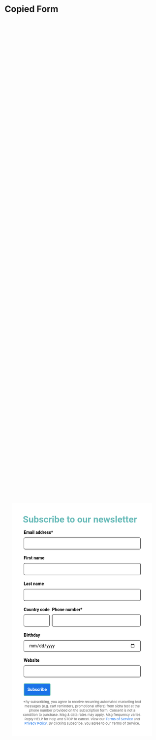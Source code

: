 <!-- Autopilot sidratest capture code -->
<script>
	window.ap3c = window.ap3c || {};
	var ap3c = window.ap3c;
	ap3c.cmd = ap3c.cmd || [];
	ap3c.cmd.push(function() {
		ap3c.init('YdOpqla7nb2nNtwGc2lkcmF0ZXN0', 'https://capture-api-master.stgautopilotapp.com/');
		ap3c.track({v: 0});
	});
	var s, t; s = document.createElement('script'); s.type = 'text/javascript'; s.src = "https://static.ap3stg.com/capture/master/capture.js";
	t = document.getElementsByTagName('script')[0]; t.parentNode.insertBefore(s, t);
</script>

# Copied Form


<div id="61dcf329c232182d67f49be3" style="width: 100%; height: 100%;"><div id="61dcf329c232182d67f49be3-form" class="61dcf329c232182d67f49be3-template" style="position: relative; display: flex; height: 100%; align-items: center; justify-content: center;"><style> .ap3w-embeddable-form-61dcf329c232182d67f49be3 { box-sizing: content-box; width: 100%; font-size: 16px; max-width: 450px; max-height: 100%; overflow: auto; background-color: #ffffff; border: 2px solid transparent; box-shadow: 0 0 10px 3px rgba(0, 0, 0, 0); } .ap3w-embeddable-form-61dcf329c232182d67f49be3-contained { max-width: 300px; } .ap3w-embeddable-form-61dcf329c232182d67f49be3:before { content: ' '; display: block; position: absolute; pointer-events: none; left: 0; top: 0; width: 100%; height: 100%; opacity: 80%; background-image: url(); background-position: center center; background-size: cover; background-repeat: no-repeat; } .ap3w-embeddable-form-content { margin: auto; padding: 32px; } .ap3w-embeddable-form-61dcf329c232182d67f49be3-top { top: 0; } .ap3w-embeddable-form-61dcf329c232182d67f49be3-bottom { bottom: 0; } .ap3w-embeddable-form-61dcf329c232182d67f49be3-rounded { border-radius: 12px; } .ap3w-embeddable-form-61dcf329c232182d67f49be3 .ap3w-text { margin-bottom: 16px; } .ap3w-embeddable-form-61dcf329c232182d67f49be3 .ap3w-text * { padding-bottom: 5px; } .ap3w-embeddable-form-61dcf329c232182d67f49be3 .ap3w-video { margin-bottom: 28px; } .ap3w-embeddable-form-61dcf329c232182d67f49be3 .ap3w-video.ap3w-video--fill {margin: 0 -32px; margin-bottom: 28px;} .ap3w-embeddable-form-61dcf329c232182d67f49be3 .ap3w-video.ap3w-video--fill.ap3w-video--first { margin: -32px; margin-bottom: 28px;} .ap3w-embeddable-form-61dcf329c232182d67f49be3 .ap3w-video.ap3w-video--fill.ap3w-video--last { margin: -32px; margin-top: 20px;} .ap3w-embeddable-form-61dcf329c232182d67f49be3 .ap3w-image { margin-bottom: 28px; } .ap3w-embeddable-form-61dcf329c232182d67f49be3 .ap3w-image.ap3w-image--fill {margin: 0 -32px; margin-bottom: 28px;} .ap3w-embeddable-form-61dcf329c232182d67f49be3 .ap3w-image.ap3w-image--fill.ap3w-image--first { margin: -32px; margin-bottom: 28px;} .ap3w-embeddable-form-61dcf329c232182d67f49be3 .ap3w-image.ap3w-image--fill.ap3w-image--last { margin: -32px; margin-top: 20px;} .ap3w-embeddable-form-61dcf329c232182d67f49be3 .ap3w-reaction { margin-bottom: 16px; } .ap3w-embeddable-form-61dcf329c232182d67f49be3 .ap3w-form { margin-bottom: 16px; } .ap3w-embeddable-form-61dcf329c232182d67f49be3 .ap3w-form .ap3w-input input[type=text], .ap3w-embeddable-form-61dcf329c232182d67f49be3 .ap3w-form .ap3w-input input[type=email] { margin-bottom: 12px; } .ap3w-embeddable-form-tcpa-wrapper { text-align: center; margin-top: 12px; } .ap3w-embeddable-form-tcpa__text { color: #616161; margin: 0; font-size: 11px; line-height: 14px; } .ap3-form-br { flex-basis: 100%; height: 0; } </style><div id="selected-_44n8804ds" class=" ap3w-embeddable-form-61dcf329c232182d67f49be3 ap3w-embeddable-form-61dcf329c232182d67f49be3-full ap3w-embeddable-form-61dcf329c232182d67f49be3-solid " data-select="true"><form id="ap3w-embeddable-form-61dcf329c232182d67f49be3" class="ap3w-embeddable-form-content" style="display:flex;flex-wrap:wrap;justify-content:space-between"><div class="ap3-form-br"></div><style> .ap3w-text-61dcf329c232182d67f49be3 { position: relative; margin: 0; margin-bottom: 16px; } .ap3w-text-61dcf329c232182d67f49be3.ap3w-text--last { margin-bottom: 0!important; } .ap3w-text-61dcf329c232182d67f49be3 * { margin: 0; padding-bottom: 8px; } .ap3w-text-61dcf329c232182d67f49be3 *:last-child { padding-bottom: 0!important; } .ap3w-text-61dcf329c232182d67f49be3 a { color: #1a73e8; text-decoration: underline; } .ap3w-text-61dcf329c232182d67f49be3 h1, .ap3w-text-61dcf329c232182d67f49be3 h2, .ap3w-text-61dcf329c232182d67f49be3 h3, .ap3w-text-61dcf329c232182d67f49be3 h4, .ap3w-text-61dcf329c232182d67f49be3 h5, .ap3w-text-61dcf329c232182d67f49be3 h6, .ap3w-text-61dcf329c232182d67f49be3 p, .ap3w-text-61dcf329c232182d67f49be3 div> ul { text-transform: unset; text-decoration: unset; text-indent: unset; } .ap3w-text-61dcf329c232182d67f49be3 h1 { font-family: Roboto, sans-serif; font-size: 30px; line-height: 1.2; color: #68BBB9; font-weight: 700; font-style: normal; } .ap3w-text-61dcf329c232182d67f49be3 h2 { font-family: Roboto, sans-serif; font-size: 20px; line-height: 1.2; color: #68BBB9; font-weight: 700; font-style: normal; } .ap3w-text-61dcf329c232182d67f49be3 h3 { font-family: Roboto, Helvetica; font-size: 17px; line-height: 1.2; color: #616161; font-weight: 400; font-style: normal; } .ap3w-text-61dcf329c232182d67f49be3 h4 { font-family: Roboto, Helvetica; font-size: 14px; line-height: 1.2; color: #616161; font-weight: 400; font-style: normal; } .ap3w-text-61dcf329c232182d67f49be3 h5 { font-family: Roboto, Helvetica; font-size: 12px; line-height: 1.2; color: #616161; font-weight: 400; font-style: normal; } .ap3w-text-61dcf329c232182d67f49be3 h6 { font-family: Roboto, Helvetica; font-size: 12px; line-height: 1.2; color: #616161; font-weight: 400; font-style: normal; } .ap3w-text-61dcf329c232182d67f49be3 p { font-family: Roboto, Helvetica; font-size: 14px; line-height: 1.2; color: #616161; font-weight: 400; font-style: normal; } .ap3w-text-61dcf329c232182d67f49be3 div > ul { font-family: Roboto, Helvetica; font-size: 14px; line-height: 1.2; color: #616161; font-weight: 400; font-style: normal; } </style><div id="selected-_k3e7fb9n9" class="ap3w-text ap3w-text-61dcf329c232182d67f49be3 ap3w-text--first "><div data-select="true"><h1>Subscribe to our newsletter</h1></div></div><div class="ap3-form-br"></div><style> .ap3w-form-input-61dcf329c232182d67f49be3 { margin-bottom: 20px; } .ap3w-form-input-61dcf329c232182d67f49be3 input, .ap3w-form-input-61dcf329c232182d67f49be3 textarea { margin-top: 8px; box-sizing: border-box; width: 100%; background-color: #FFFFFF; border: 1px solid #000000; color: #000000; outline: none; font-family: Roboto, Helvetica; font-weight: 400; font-style: normal; font-size: 14px; line-height: 1.2; padding: 10px 16px; resize: none; border-radius: 4px; } .ap3w-form-input-61dcf329c232182d67f49be3 input[type="datetime-local"], .ap3w-form-input-61dcf329c232182d67f49be3 input[type="date"] { padding: 8px 16px; } .ap3w-form-input-61dcf329c232182d67f49be3 .ap3w-form-input-label { font-weight: bold; color: #000000; font-family: Roboto, Helvetica; font-size: 14px; line-height: 1.2; } </style><div id="selected-_4v6v7wpy0" class="ap3w-form-input ap3w-form-input-61dcf329c232182d67f49be3" data-select="true" data-field-id="str::email" data-merge-strategy="override" style="margin-right:3px;margin-left:3px;width:100%"><label for="ap3w-form-input-email-61dcf329c232182d67f49be3" class="ap3w-form-input-label">Email address*</label><input type="email" id="ap3w-form-input-email-61dcf329c232182d67f49be3" step="1" name="email" required=""></div><div class="ap3-form-br"></div><style> .ap3w-form-input-61dcf329c232182d67f49be3 { margin-bottom: 20px; } .ap3w-form-input-61dcf329c232182d67f49be3 input, .ap3w-form-input-61dcf329c232182d67f49be3 textarea { margin-top: 8px; box-sizing: border-box; width: 100%; background-color: #FFFFFF; border: 1px solid #000000; color: #000000; outline: none; font-family: Roboto, Helvetica; font-weight: 400; font-style: normal; font-size: 14px; line-height: 1.2; padding: 10px 16px; resize: none; border-radius: 4px; } .ap3w-form-input-61dcf329c232182d67f49be3 input[type="datetime-local"], .ap3w-form-input-61dcf329c232182d67f49be3 input[type="date"] { padding: 8px 16px; } .ap3w-form-input-61dcf329c232182d67f49be3 .ap3w-form-input-label { font-weight: bold; color: #000000; font-family: Roboto, Helvetica; font-size: 14px; line-height: 1.2; } </style><div id="selected-_03xdviwcj" class="ap3w-form-input ap3w-form-input-61dcf329c232182d67f49be3" data-select="true" data-field-id="str::first" data-merge-strategy="override" style="margin-right:3px;margin-left:3px;width:100%"><label for="ap3w-form-input-text-61dcf329c232182d67f49be3" class="ap3w-form-input-label">First name</label><input type="text" id="ap3w-form-input-text-61dcf329c232182d67f49be3" step="1" name="first_name"></div><div class="ap3-form-br"></div><style> .ap3w-form-input-61dcf329c232182d67f49be3 { margin-bottom: 20px; } .ap3w-form-input-61dcf329c232182d67f49be3 input, .ap3w-form-input-61dcf329c232182d67f49be3 textarea { margin-top: 8px; box-sizing: border-box; width: 100%; background-color: #FFFFFF; border: 1px solid #000000; color: #000000; outline: none; font-family: Roboto, Helvetica; font-weight: 400; font-style: normal; font-size: 14px; line-height: 1.2; padding: 10px 16px; resize: none; border-radius: 4px; } .ap3w-form-input-61dcf329c232182d67f49be3 input[type="datetime-local"], .ap3w-form-input-61dcf329c232182d67f49be3 input[type="date"] { padding: 8px 16px; } .ap3w-form-input-61dcf329c232182d67f49be3 .ap3w-form-input-label { font-weight: bold; color: #000000; font-family: Roboto, Helvetica; font-size: 14px; line-height: 1.2; } </style><div id="selected-_h9fon0o62" class="ap3w-form-input ap3w-form-input-61dcf329c232182d67f49be3" data-select="true" data-field-id="str::last" data-merge-strategy="override" style="margin-right:3px;margin-left:3px;width:100%"><label for="ap3w-form-input-text-61dcf329c232182d67f49be3" class="ap3w-form-input-label">Last name</label><input type="text" id="ap3w-form-input-text-61dcf329c232182d67f49be3" step="1" name="last_name"></div><div class="ap3-form-br"></div><style> .ap3w-input-phone-61dcf329c232182d67f49be3 { display: flex; align-items: flex-end; margin-bottom: 20px; } .ap3w-input-phone-61dcf329c232182d67f49be3 .ap3w-input-areacode { flex: 1; margin-right: 8px; } .ap3w-input-phone-61dcf329c232182d67f49be3 .ap3w-input-phone { flex: 4; } .ap3w-input-phone-61dcf329c232182d67f49be3 input { box-sizing: border-box; width: 100%; margin-top: 8px; background-color: #FFFFFF; border: 1px solid #000000; color: #000000; outline: none; font-family: Roboto, Helvetica; font-weight: 400; font-style: normal; font-size: 14px; line-height: 1.2; padding: 10px 16px; border-radius: 4px; } .ap3w-input-phone-61dcf329c232182d67f49be3 .ap3w-form-input-phone-label { font-weight: bold; color: #000000; font-family: Roboto, Helvetica; font-size: 14px; line-height: 1.2; white-space: nowrap; } </style><div class="ap3w-form-input ap3w-input-phone-61dcf329c232182d67f49be3" data-field-id="phn::phone" data-merge-strategy="override" style="margin-right:3px;margin-left:3px;width:100%"><div class="ap3w-input-areacode"><label for="ap3w-input-areacode-61dcf329c232182d67f49be3" class="ap3w-form-input-phone-label">Country code</label><input type="tel" id="ap3w-input-areacode-61dcf329c232182d67f49be3" class="ap3w-input-areacode" autocomplete="tel-country-code"></div><div class="ap3w-input-phone"><label for="ap3w-input-phone-61dcf329c232182d67f49be3" class="ap3w-form-input-phone-label">Phone number*</label><input type="tel" id="ap3w-input-phone-61dcf329c232182d67f49be3" class="ap3w-input-phone" required="" autocomplete="tel-national"></div></div><div class="ap3-form-br"></div><style> .ap3w-form-input-61dcf329c232182d67f49be3 { margin-bottom: 20px; } .ap3w-form-input-61dcf329c232182d67f49be3 input, .ap3w-form-input-61dcf329c232182d67f49be3 textarea { margin-top: 8px; box-sizing: border-box; width: 100%; background-color: #FFFFFF; border: 1px solid #000000; color: #000000; outline: none; font-family: Roboto, Helvetica; font-weight: 400; font-style: normal; font-size: 14px; line-height: 1.2; padding: 10px 16px; resize: none; border-radius: 4px; } .ap3w-form-input-61dcf329c232182d67f49be3 input[type="datetime-local"], .ap3w-form-input-61dcf329c232182d67f49be3 input[type="date"] { padding: 8px 16px; } .ap3w-form-input-61dcf329c232182d67f49be3 .ap3w-form-input-label { font-weight: bold; color: #000000; font-family: Roboto, Helvetica; font-size: 14px; line-height: 1.2; } </style><div id="selected-_3heyi5dxg" class="ap3w-form-input ap3w-form-input-61dcf329c232182d67f49be3" data-select="true" data-field-id="dtz::b" data-merge-strategy="override" style="margin-right:3px;margin-left:3px;width:100%"><label for="ap3w-form-input-date-61dcf329c232182d67f49be3" class="ap3w-form-input-label">Birthday</label><input type="date" id="ap3w-form-input-date-61dcf329c232182d67f49be3" step="1" name="Birthday"></div><div class="ap3-form-br"></div><style> .ap3w-form-input-61dcf329c232182d67f49be3 { margin-bottom: 20px; } .ap3w-form-input-61dcf329c232182d67f49be3 input, .ap3w-form-input-61dcf329c232182d67f49be3 textarea { margin-top: 8px; box-sizing: border-box; width: 100%; background-color: #FFFFFF; border: 1px solid #000000; color: #000000; outline: none; font-family: Roboto, Helvetica; font-weight: 400; font-style: normal; font-size: 14px; line-height: 1.2; padding: 10px 16px; resize: none; border-radius: 4px; } .ap3w-form-input-61dcf329c232182d67f49be3 input[type="datetime-local"], .ap3w-form-input-61dcf329c232182d67f49be3 input[type="date"] { padding: 8px 16px; } .ap3w-form-input-61dcf329c232182d67f49be3 .ap3w-form-input-label { font-weight: bold; color: #000000; font-family: Roboto, Helvetica; font-size: 14px; line-height: 1.2; } </style><div id="selected-_iempy2dxc" class="ap3w-form-input ap3w-form-input-61dcf329c232182d67f49be3" data-select="true" data-field-id="str:o:website" data-merge-strategy="override" style="margin-right:3px;margin-left:3px;width:100%"><label for="ap3w-form-input-undefined-61dcf329c232182d67f49be3" class="ap3w-form-input-label">Website</label><input id="ap3w-form-input-undefined-61dcf329c232182d67f49be3" step="1" name="Website"></div><div class="ap3-form-br"></div><style> .ap3w-form-button-61dcf329c232182d67f49be3 button { cursor: pointer; padding: 10px; font-weight: bold; outline: none; margin-left: 3px; border: 2px solid #68BBB9; color: #ffffff; background-color: #1a73e8; font-family: Roboto, Helvetica; font-size: 14px; line-height: 1.2; border-radius: 4px; flex: 1; } </style><div id="selected-_cn6hs0i6r" class=" ap3w-form-button ap3w-form-button-61dcf329c232182d67f49be3 "><button id="ap3w-form-button-61dcf329c232182d67f49be3" type="submit" data-select="true" data-button-on-click="thank-you">Subscribe</button></div><div class="ap3w-embeddable-form-tcpa-wrapper"><span class="ap3w-embeddable-form-tcpa__text">*By subscribing, you agree to receive recurring automated marketing text messages (e.g. cart reminders, promotional offers) from sidra test at the phone number provided on the subscription form. Consent is not a condition to purchase. Msg &amp; data rates may apply. Msg frequency varies. Reply HELP for help and STOP to cancel. View our <a style="color:#1a73e8" target="_blank" rel="noreferrer">Terms of Service</a> and <a style="color:#1a73e8" target="_blank" rel="noreferrer">Privacy Policy</a>. By clicking subscribe, you agree to our Terms of Service.</span></div></form></div></div><div id="61dcf329c232182d67f49be3-thank-you" class="61dcf329c232182d67f49be3-template" style="position: relative; display: none; height: 100%; align-items: center; justify-content: center;"><style> .ap3w-embeddable-form-61dcf329c232182d67f49be3 { box-sizing: content-box; width: 100%; font-size: 16px; max-width: 450px; max-height: 100%; overflow: auto; background-color: #ffffff; border: 2px solid transparent; box-shadow: 0 0 10px 3px rgba(0, 0, 0, 0); } .ap3w-embeddable-form-61dcf329c232182d67f49be3-contained { max-width: 300px; } .ap3w-embeddable-form-61dcf329c232182d67f49be3:before { content: ' '; display: block; position: absolute; pointer-events: none; left: 0; top: 0; width: 100%; height: 100%; opacity: 80%; background-image: url(); background-position: center center; background-size: cover; background-repeat: no-repeat; } .ap3w-embeddable-form-content { margin: auto; padding: 32px; } .ap3w-embeddable-form-61dcf329c232182d67f49be3-top { top: 0; } .ap3w-embeddable-form-61dcf329c232182d67f49be3-bottom { bottom: 0; } .ap3w-embeddable-form-61dcf329c232182d67f49be3-rounded { border-radius: 12px; } .ap3w-embeddable-form-61dcf329c232182d67f49be3 .ap3w-text { margin-bottom: 16px; } .ap3w-embeddable-form-61dcf329c232182d67f49be3 .ap3w-text * { padding-bottom: 5px; } .ap3w-embeddable-form-61dcf329c232182d67f49be3 .ap3w-video { margin-bottom: 28px; } .ap3w-embeddable-form-61dcf329c232182d67f49be3 .ap3w-video.ap3w-video--fill {margin: 0 -32px; margin-bottom: 28px;} .ap3w-embeddable-form-61dcf329c232182d67f49be3 .ap3w-video.ap3w-video--fill.ap3w-video--first { margin: -32px; margin-bottom: 28px;} .ap3w-embeddable-form-61dcf329c232182d67f49be3 .ap3w-video.ap3w-video--fill.ap3w-video--last { margin: -32px; margin-top: 20px;} .ap3w-embeddable-form-61dcf329c232182d67f49be3 .ap3w-image { margin-bottom: 28px; } .ap3w-embeddable-form-61dcf329c232182d67f49be3 .ap3w-image.ap3w-image--fill {margin: 0 -32px; margin-bottom: 28px;} .ap3w-embeddable-form-61dcf329c232182d67f49be3 .ap3w-image.ap3w-image--fill.ap3w-image--first { margin: -32px; margin-bottom: 28px;} .ap3w-embeddable-form-61dcf329c232182d67f49be3 .ap3w-image.ap3w-image--fill.ap3w-image--last { margin: -32px; margin-top: 20px;} .ap3w-embeddable-form-61dcf329c232182d67f49be3 .ap3w-reaction { margin-bottom: 16px; } .ap3w-embeddable-form-61dcf329c232182d67f49be3 .ap3w-form { margin-bottom: 16px; } .ap3w-embeddable-form-61dcf329c232182d67f49be3 .ap3w-form .ap3w-input input[type=text], .ap3w-embeddable-form-61dcf329c232182d67f49be3 .ap3w-form .ap3w-input input[type=email] { margin-bottom: 12px; } .ap3w-embeddable-form-tcpa-wrapper { text-align: center; margin-top: 12px; } .ap3w-embeddable-form-tcpa__text { color: #616161; margin: 0; font-size: 11px; line-height: 14px; } .ap3-form-br { flex-basis: 100%; height: 0; } </style><div id="selected-_ubrmuwz30" class=" ap3w-embeddable-form-61dcf329c232182d67f49be3 ap3w-embeddable-form-61dcf329c232182d67f49be3-full ap3w-embeddable-form-61dcf329c232182d67f49be3-solid " data-select="true"><form id="ap3w-embeddable-form-61dcf329c232182d67f49be3" class="ap3w-embeddable-form-content" style="display:flex;flex-wrap:wrap;justify-content:space-between"><div class="ap3-form-br"></div><style> .ap3w-text-61dcf329c232182d67f49be3 { position: relative; margin: 0; margin-bottom: 16px; } .ap3w-text-61dcf329c232182d67f49be3.ap3w-text--last { margin-bottom: 0!important; } .ap3w-text-61dcf329c232182d67f49be3 * { margin: 0; padding-bottom: 8px; } .ap3w-text-61dcf329c232182d67f49be3 *:last-child { padding-bottom: 0!important; } .ap3w-text-61dcf329c232182d67f49be3 a { color: #1a73e8; text-decoration: underline; } .ap3w-text-61dcf329c232182d67f49be3 h1, .ap3w-text-61dcf329c232182d67f49be3 h2, .ap3w-text-61dcf329c232182d67f49be3 h3, .ap3w-text-61dcf329c232182d67f49be3 h4, .ap3w-text-61dcf329c232182d67f49be3 h5, .ap3w-text-61dcf329c232182d67f49be3 h6, .ap3w-text-61dcf329c232182d67f49be3 p, .ap3w-text-61dcf329c232182d67f49be3 div> ul { text-transform: unset; text-decoration: unset; text-indent: unset; } .ap3w-text-61dcf329c232182d67f49be3 h1 { font-family: Roboto, sans-serif; font-size: 30px; line-height: 1.2; color: #68BBB9; font-weight: 700; font-style: normal; } .ap3w-text-61dcf329c232182d67f49be3 h2 { font-family: Roboto, sans-serif; font-size: 20px; line-height: 1.2; color: #68BBB9; font-weight: 700; font-style: normal; } .ap3w-text-61dcf329c232182d67f49be3 h3 { font-family: Roboto, Helvetica; font-size: 17px; line-height: 1.2; color: #616161; font-weight: 400; font-style: normal; } .ap3w-text-61dcf329c232182d67f49be3 h4 { font-family: Roboto, Helvetica; font-size: 14px; line-height: 1.2; color: #616161; font-weight: 400; font-style: normal; } .ap3w-text-61dcf329c232182d67f49be3 h5 { font-family: Roboto, Helvetica; font-size: 12px; line-height: 1.2; color: #616161; font-weight: 400; font-style: normal; } .ap3w-text-61dcf329c232182d67f49be3 h6 { font-family: Roboto, Helvetica; font-size: 12px; line-height: 1.2; color: #616161; font-weight: 400; font-style: normal; } .ap3w-text-61dcf329c232182d67f49be3 p { font-family: Roboto, Helvetica; font-size: 14px; line-height: 1.2; color: #616161; font-weight: 400; font-style: normal; } .ap3w-text-61dcf329c232182d67f49be3 div > ul { font-family: Roboto, Helvetica; font-size: 14px; line-height: 1.2; color: #616161; font-weight: 400; font-style: normal; } </style><div id="selected-_wdab0hnv5" class="ap3w-text ap3w-text-61dcf329c232182d67f49be3 ap3w-text--first ap3w-text--last"><div data-select="true"><h2>Thank you!</h2></div></div></form></div></div></div>

